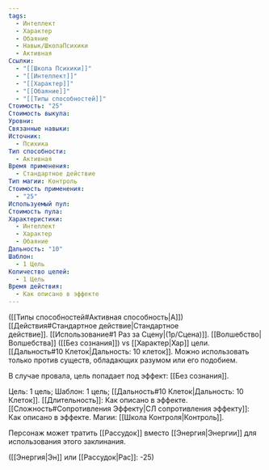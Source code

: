 ```yaml
---
tags:
  - Интеллект
  - Характер
  - Обаяние
  - Навык/ШколаПсихики
  - Активная
Ссылки:
  - "[[Школа Психики]]"
  - "[[Интеллект]]"
  - "[[Характер]]"
  - "[[Обаяние]]"
  - "[[Типы способностей]]"
Стоимость: "25"
Стоимость выкупа: 
Уровни: 
Связанные навыки: 
Источник:
  - Психика
Тип способности:
  - Активная
Время применения:
  - Стандартное действие
Тип магии: Контроль
Стоимость применения:
  - "25"
Используемый пул: 
Стоимость пула: 
Характеристики:
  - Интеллект
  - Характер
  - Обаяние
Дальность: "10"
Шаблон:
  - 1 Цель
Количество целей:
  - 1 Цель
Время действия:
  - Как описано в эффекте
---
```

([[Типы способностей#Активная способность|А]]) [[Действия#Стандартное действие|Стандартное действие]]. [[Использование#1 Раз за Сцену|(1р/Сцена)]]. [[Волшебство|Волшебства]] ([[Без сознания]]) vs [[Характер|Хар]] цели. [[Дальность#10 Клеток|Дальность: 10 клеток]]. Можно использовать только против существ, обладающих разумом или его подобием.

В случае провала, цель попадает под эффект: [[Без сознания]]. 

Цель: 1 цель; Шаблон: 1 цель; [[Дальность#10 Клеток|Дальность: 10 Клеток]]. [[Длительность]]: Как описано в эффекте. [[Сложность#Cопротивления Эффекту|СЛ сопротивления эффекту]]: Как описано в эффекте. Магии: [[Школа Контроля|Контроль]].

Персонаж может тратить [[Рассудок]] вместо [[Энергия|Энергии]] для использования этого заклинания.

([[Энергия|Эн]] или [[Рассудок|Рас]]: -25)